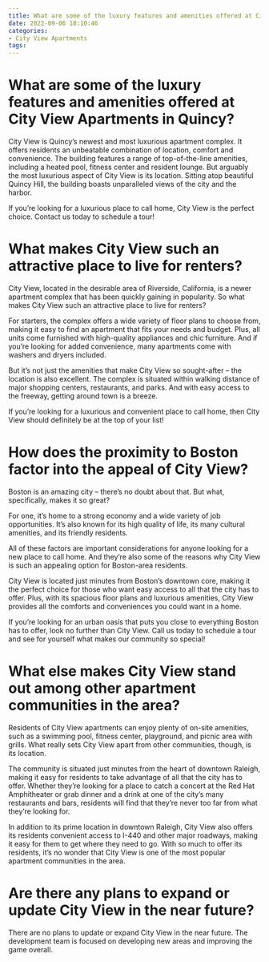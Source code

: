 ```yaml
---
title: What are some of the luxury features and amenities offered at City View Apartments in Quincy 
date: 2022-09-06 18:10:46
categories:
- City View Apartments
tags:
---
```



#  What are some of the luxury features and amenities offered at City View Apartments in Quincy? 

City View is Quincy’s newest and most luxurious apartment complex. It offers residents an unbeatable combination of location, comfort and convenience. The building features a range of top-of-the-line amenities, including a heated pool, fitness center and resident lounge. But arguably the most luxurious aspect of City View is its location. Sitting atop beautiful Quincy Hill, the building boasts unparalleled views of the city and the harbor. 

If you’re looking for a luxurious place to call home, City View is the perfect choice. Contact us today to schedule a tour!

#  What makes City View such an attractive place to live for renters? 

City View, located in the desirable area of Riverside, California, is a newer apartment complex that has been quickly gaining in popularity. So what makes City View such an attractive place to live for renters?

For starters, the complex offers a wide variety of floor plans to choose from, making it easy to find an apartment that fits your needs and budget. Plus, all units come furnished with high-quality appliances and chic furniture. And if you’re looking for added convenience, many apartments come with washers and dryers included.

But it’s not just the amenities that make City View so sought-after – the location is also excellent. The complex is situated within walking distance of major shopping centers, restaurants, and parks. And with easy access to the freeway, getting around town is a breeze.

If you’re looking for a luxurious and convenient place to call home, then City View should definitely be at the top of your list!

#  How does the proximity to Boston factor into the appeal of City View? 

Boston is an amazing city – there’s no doubt about that. But what, specifically, makes it so great? 

For one, it’s home to a strong economy and a wide variety of job opportunities. It’s also known for its high quality of life, its many cultural amenities, and its friendly residents. 

All of these factors are important considerations for anyone looking for a new place to call home. And they’re also some of the reasons why City View is such an appealing option for Boston-area residents. 

City View is located just minutes from Boston’s downtown core, making it the perfect choice for those who want easy access to all that the city has to offer. Plus, with its spacious floor plans and luxurious amenities, City View provides all the comforts and conveniences you could want in a home. 

If you’re looking for an urban oasis that puts you close to everything Boston has to offer, look no further than City View. Call us today to schedule a tour and see for yourself what makes our community so special!

#  What else makes City View stand out among other apartment communities in the area? 

Residents of City View apartments can enjoy plenty of on-site amenities, such as a swimming pool, fitness center, playground, and picnic area with grills. What really sets City View apart from other communities, though, is its location.

The community is situated just minutes from the heart of downtown Raleigh, making it easy for residents to take advantage of all that the city has to offer. Whether they’re looking for a place to catch a concert at the Red Hat Amphitheater or grab dinner and a drink at one of the city’s many restaurants and bars, residents will find that they’re never too far from what they’re looking for.

In addition to its prime location in downtown Raleigh, City View also offers its residents convenient access to I-440 and other major roadways, making it easy for them to get where they need to go. With so much to offer its residents, it’s no wonder that City View is one of the most popular apartment communities in the area.

#  Are there any plans to expand or update City View in the near future?

There are no plans to update or expand City View in the near future. The development team is focused on developing new areas and improving the game overall.
